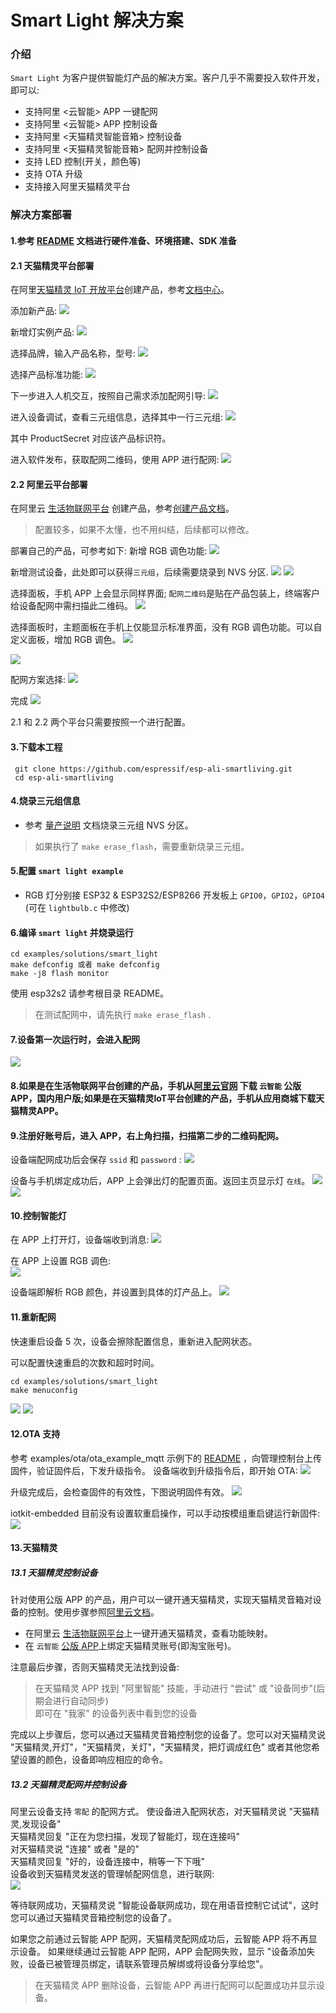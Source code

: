 # Smart Light 解决方案

### 介绍
`Smart Light` 为客户提供智能灯产品的解决方案。客户几乎不需要投入软件开发，即可以:  
- 支持阿里 <云智能> APP 一键配网
- 支持阿里 <云智能> APP 控制设备
- 支持阿里 <天猫精灵智能音箱> 控制设备
- 支持阿里 <天猫精灵智能音箱> 配网并控制设备
- 支持 LED 控制(开关，颜色等)
- 支持 OTA 升级
- 支持接入阿里天猫精灵平台

### 解决方案部署
#### 1.参考 [README](../../../README.md) 文档进行硬件准备、环境搭建、SDK 准备

#### 2.1 天猫精灵平台部署
在阿里[天猫精灵 IoT 开放平台](https://iot.aligenie.com/)创建产品，参考[文档中心](https://www.aligenie.com/doc/357554?spm=a2140w.13129968.0.0.375d643bSuDL93)。

添加新产品:
![](_static/p22.png)

新增灯实例产品:
![](_static/p23.png)

选择品牌，输入产品名称，型号:
![](_static/p24.png)

选择产品标准功能:
![](_static/p25.png)

下一步进入人机交互，按照自己需求添加配网引导:
![](_static/p26.png)

进入设备调试，查看三元组信息，选择其中一行三元组:
![](_static/p27.png)

其中 ProductSecret 对应该产品标识符。

进入软件发布，获取配网二维码，使用 APP 进行配网:
![](_static/p28.png)

#### 2.2 阿里云平台部署
在阿里云 [生活物联网平台](https://living.aliyun.com/#/) 创建产品，参考[创建产品文档](https://living.aliyun.com/doc#readygo.html)。
> 配置较多，如果不太懂，也不用纠结，后续都可以修改。

部署自己的产品，可参考如下:
新增 RGB 调色功能:
![](_static/p1.png)

新增测试设备，此处即可以获得`三元组`，后续需要烧录到 NVS 分区.
![](_static/p2.png)
![](_static/p3.png)

选择面板，手机 APP 上会显示同样界面; `配网二维码`是贴在产品包装上，终端客户给设备配网中需扫描此二维码。
![](_static/p4.png)

选择面板时，主题面板在手机上仅能显示标准界面，没有 RGB 调色功能。可以自定义面板，增加 RGB 调色。
![](_static/p5.png)

![](_static/p6.png)

配网方案选择:
![](_static/p7.png)

完成
![](_static/p8.png)

2.1 和 2.2 两个平台只需要按照一个进行配置。

#### 3.下载本工程
   ```
    git clone https://github.com/espressif/esp-ali-smartliving.git
    cd esp-ali-smartliving
   ```

#### 4.烧录三元组信息
- 参考 [量产说明](../../../config/mass_mfg/README.md) 文档烧录三元组 NVS 分区。

> 如果执行了 `make erase_flash`，需要重新烧录三元组。

#### 5.配置 `smart light example`
- RGB 灯分别接 ESP32 & ESP32S2/ESP8266 开发板上 `GPIO0`，`GPIO2`，`GPIO4` (可在 `lightbulb.c` 中修改)

#### 6.编译 `smart light` 并烧录运行
```
cd examples/solutions/smart_light
make defconfig 或者 make defconfig
make -j8 flash monitor
```
使用 esp32s2 请参考根目录 README。

> 在测试配网中，请先执行 `make erase_flash` .

#### 7.设备第一次运行时，会进入配网

![](_static/p9.png)

#### 8.如果是在生活物联网平台创建的产品，手机从[阿里云官网](https://living.aliyun.com/doc#muti-app.html) 下载 `云智能` 公版 APP，国内用户版;如果是在天猫精灵IoT平台创建的产品，手机从应用商城下载天猫精灵APP。

#### 9.注册好账号后，进入 APP，右上角扫描，扫描第二步的二维码配网。
设备端配网成功后会保存 `ssid` 和 `password` :
![](_static/p10.png)

设备与手机绑定成功后，APP 上会弹出灯的配置页面。返回主页显示灯 `在线`。
![](_static/p11.png)
![](_static/p12.png)

#### 10.控制智能灯

在 APP 上打开灯，设备端收到消息:
![](_static/p13.png)

在 APP 上设置 RGB 调色:  
![](_static/p14.png)

设备端即解析 RGB 颜色，并设置到具体的灯产品上。
![](_static/p15.png)

#### 11.重新配网
快速重启设备 5 次，设备会擦除配置信息，重新进入配网状态。

可以配置快速重启的次数和超时时间。
```
cd examples/solutions/smart_light
make menuconfig
```
![](_static/p20.png)
![](_static/p21.png)

#### 12.OTA 支持
参考 examples/ota/ota_example_mqtt 示例下的 [README](../../ota/ota_example_mqtt/README.md) ，向管理控制台上传固件，验证固件后，下发升级指令。
设备端收到升级指令后，即开始 OTA:
![](_static/p16.png)

升级完成后，会检查固件的有效性，下图说明固件有效。
![](_static/p17.png)

iotkit-embedded 目前没有设置软重启操作，可以手动按模组重启键运行新固件:
![](_static/p18.png)

#### 13.天猫精灵
##### 13.1 天猫精灵控制设备
针对使用公版 APP 的产品，用户可以一键开通天猫精灵，实现天猫精灵音箱对设备的控制。使用步骤参照[阿里云文档](https://living.aliyun.com/doc#TmallGenie.html)。
- 在阿里云 [生活物联网平台](https://living.aliyun.com/#/)上一键开通天猫精灵，查看功能映射。
- 在 `云智能` [公版 APP]((https://living.aliyun.com/doc#muti-app.html))上绑定天猫精灵账号(即淘宝账号)。 

注意最后步骤，否则天猫精灵无法找到设备:
> 在天猫精灵 APP 找到 "阿里智能" 技能，手动进行 "尝试" 或 "设备同步"(后期会进行自动同步)  
> 即可在 "我家" 的设备列表中看到您的设备

完成以上步骤后，您可以通过天猫精灵音箱控制您的设备了。您可以对天猫精灵说 "天猫精灵,开灯"，"天猫精灵，关灯"，"天猫精灵，把灯调成红色" 或者其他您希望设置的颜色，设备即响应相应的命令。

##### 13.2 天猫精灵配网并控制设备
阿里云设备支持 `零配` 的配网方式。 
使设备进入配网状态，对天猫精灵说 "天猫精灵,发现设备"  
天猫精灵回复 "正在为您扫描，发现了智能灯，现在连接吗"  
对天猫精灵说 "连接" 或者 "是的"  
天猫精灵回复 "好的，设备连接中，稍等一下下哦"  
设备收到天猫精灵发送的管理帧配网信息，进行联网:  
![](_static/p19.png)

等待联网成功，天猫精灵说 "智能设备联网成功，现在用语音控制它试试"，这时您可以通过天猫精灵音箱控制您的设备了。

如果您之前通过云智能 APP 配网，天猫精灵配网成功后，云智能 APP 将不再显示设备。 如果继续通过云智能 APP 配网，APP 会配网失败，显示 "设备添加失败，设备已被管理员绑定，请联系管理员解绑或将设备分享给您"。
> 在天猫精灵 APP 删除设备，云智能 APP 再进行配网可以配置成功并显示设备。
